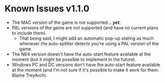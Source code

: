 # Known Issues v1.1.0
* The MAC version of the game is not supported... ***yet***.
* PAL versions of the game are not supported (and have no current plans to include them).
  * That being said, I might add an automatic pop-up stating as much whenever the auto-splitter detects you're using a PAL version of the game. 
* The N64 version doesn't have the auto-start feature available at the moment (but it might be possible to implement in the future).
* Windows PC and DC versions don't have the auto-start feature available at the moment (and I'm not sure if it's possible to make it work for them. Blame TreyArch).

